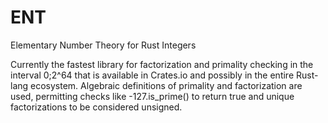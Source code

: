 # ENT
Elementary Number Theory for Rust Integers

Currently the fastest library for factorization and primality checking in the interval 0;2^64 that is available in Crates.io and possibly in the entire Rust-lang ecosystem. 
Algebraic definitions of primality and factorization are used, permitting checks like -127.is_prime() to return true and unique factorizations to be considered unsigned. 
